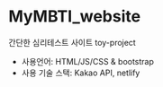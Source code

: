 # MyMBTI_website
간단한 심리테스트 사이트 toy-project

- 사용언어: HTML/JS/CSS & bootstrap
- 사용 기술 스택: Kakao API, netlify
